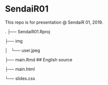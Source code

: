 # SendaiR01

This repo is for presentation @ SendaiR 01, 2019.

.
├── SendaiR01.Rproj

├── img

│   └── user.jpeg

├── main.Rmd  ## English source

├── main.html

└── slides.css
